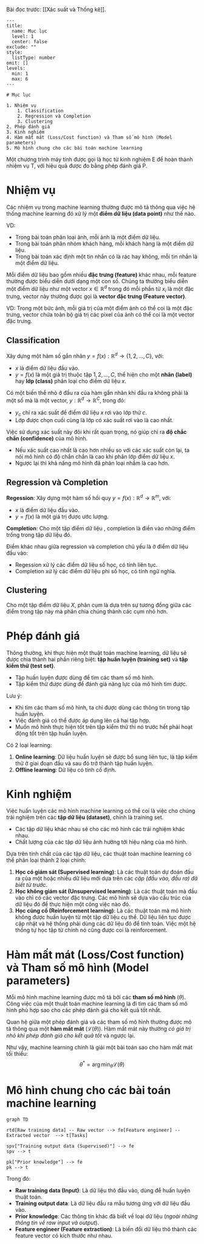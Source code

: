 
Bài đọc trước: [[Xác suất và Thống kê]].

```insta-toc
---
title:
  name: Mục lục
  level: 1
  center: false
exclude: ""
style:
  listType: number
omit: []
levels:
  min: 1
  max: 6
---

# Mục lục

1. Nhiệm vụ
    1. Classification
    2. Regression và Completion
    3. Clustering
2. Phép đánh giá
3. Kinh nghiệm
4. Hàm mất mát (Loss/Cost function) và Tham số mô hình (Model parameters)
5. Mô hình chung cho các bài toán machine learning
```

Một chương trình máy tính được gọi là học từ kinh nghiệm E để hoàn thành nhiệm vụ T, với hiệu quả được đo bằng phép đánh giá P.

# Nhiệm vụ

Các nhiệm vụ trong machine learning thường được mô tả thông qua việc hệ thống machine learning đó xử lý một **điểm dữ liệu (data point)** như thế nào.

VD:
- Trong bài toán phân loại ảnh, mỗi ảnh là một điểm dữ liệu.
- Trong bài toán phân nhóm khách hàng, mỗi khách hàng là một điểm dữ liệu.
- Trong bài toán xác định một tin nhắn có là rác hay không, mỗi tin nhắn là một điểm dữ liệu.

Mỗi điểm dữ liệu bao gồm nhiều **đặc trưng (feature)** khác nhau, mỗi feature thường được biểu diễn dưới dạng một con số. Chúng ta thường biểu diễn một điểm dữ liệu như một vector $x \in \mathbb{R}^d$ trong đó mỗi phần tử $x_i$ là một đặc trưng, vector này thường được gọi là **vector đặc trưng (Feature vector)**.

VD: Trong một bức ảnh, mỗi giá trị của một điểm ảnh có thể coi là một đặc trưng, vector chứa toàn bộ giá trị các pixel của ảnh có thể coi là một vector đặc trưng.

## Classification

Xây dựng một hàm số gắn nhãn  $y = f(x): \mathbb{R}^d \rightarrow \{1, 2, ... , C\}$, với:
- $x$ là điểm dữ liệu đầu vào.
- $y = f(x)$ là một giá trị thuộc tập ${1, 2, ..., C}$, thể hiện cho một **nhãn (label)** hay **lớp (class)** phân loại cho điểm dữ liệu $x$.

Có một biến thể nhỏ ở đầu ra của hàm gắn nhãn khi đầu ra không phải là một số mà là một vector, $y:\mathbb{R}^d \rightarrow \mathbb{R}^C$, trong đó:
- $y_c$ chỉ ra xác suất để điểm dữ liệu $x$ rơi vào lớp thứ $c$.
- Lớp được chọn cuối cùng là lớp có xác suất rơi vào là cao nhất.

Việc sử dụng xác suất này đôi khi rất quan trọng, nó giúp chỉ ra **độ chắc chắn (confidence)** của mô hình.
- Nếu xác suất cao nhất là cao hơn nhiều so với các xác suất còn lại, ta nói mô hình có độ chắn chắn là cao khi phân lớp điểm dữ liệu $x$.
- Ngược lại thì khả năng mô hình đã phân loại nhầm là cao hơn.

## Regression và Completion

**Regession**: Xây dựng một hàm số hồi quy $y = f(x): \mathbb{R}^d \rightarrow \mathbb{R}^m$, với:
- $x$ là điểm dữ liệu đầu vào.
- $y = f(x)$ là một giá trị được ước lượng.

**Completion**: Cho một tập điểm dữ liệu , completion là điền vào những điểm trống trong tập dữ liệu đó.

Điểm khác nhau giữa regression và completion chủ yếu là ở điểm dữ liệu đầu vào:
- Regession xử lý các điểm dữ liệu số học, có tính liên tục.
- Completion xử lý các điểm dữ liệu phi số học, có tính ngữ nghĩa.

## Clustering

Cho một tập điểm dữ liệu $X$, phân cụm là dựa trên sự tương đồng giữa các điểm trong tập này mà phân chia chúng thành các cụm nhỏ hơn.

# Phép đánh giá

Thông thường, khi thực hiện một thuật toán machine learning, dữ liệu sẽ được chia thành hai phần riêng biệt: **tập huấn luyện (training set)** và **tập kiểm thử (test set)**.
- Tập huấn luyện được dùng để tìm các tham số mô hình.
- Tập kiểm thử được dùng để đánh giá năng lực của mô hình tìm được.

Lưu ý:
- Khi tìm các tham số mô hình, ta chỉ được dùng các thông tin trong tập huấn luyện.
- Việc đánh giá có thể được áp dụng lên cả hai tập hợp.
- Muốn mô hình thực hiện tốt trên tập kiểm thử thì nó trước hết phải hoạt động tốt trên tập huấn luyện.

Có 2 loại learning:
1. **Online learning**: Dữ liệu huấn luyện sẽ được bổ sung liên tục, là tập kiểm thử ở giai đoạn đầu và sau đó trở thành tập huấn luyện.
2. **Offline learning**: Dữ liệu có tính cố định.

# Kinh nghiệm

Việc huấn luyện các mô hình machine learning có thể coi là việc cho chúng trải nghiệm trên các **tập dữ liệu (dataset)**, chính là training set.
- Các tập dữ liệu khác nhau sẽ cho các mô hình các trải nghiệm khác nhau.
- Chất lượng của các tập dữ liệu ảnh hưởng tới hiệu năng của mô hình.

Dựa trên tính chất của các tập dữ liệu, các thuật toán machine learning có thể phân loại thành 2 loại chính:
1. **Học có giám sát (Supervised learning)**: Là các thuật toán dự đoán đầu ra của một hoặc nhiều dữ liệu mới dựa trên các *cặp (đầu vào, đầu ra) đã biết từ trước*.
2. **Học không giám sát (Unsupervised learning)**: Là các thuật toán mà đầu vào chỉ có các vector đặc trưng. Các mô hình sẽ dựa vào cấu trúc của dữ liệu đó để thực hiện một công việc nào đó.
3. **Học củng cố (Reinforcement learning)**: Là các thuật toán mà mô hình không được huấn luyện từ một tập dữ liệu cụ thể. Dữ liệu liên tục được cập nhật và hệ thống phải dùng các dữ liệu đó để tính toán. Việc một hệ thống tự học tập từ chính nó cũng được coi là reinforcement.

# Hàm mất mát (Loss/Cost function) và Tham số mô hình (Model parameters)

Mỗi mô hình machine learning được mô tả bởi các **tham số mô hình** ($\theta$). Công việc của một thuật toán machine learning là đi tìm các tham số mô hình phù hợp sao cho các phép đánh giá cho kết quả tốt nhất.

Quan hệ giữa một phép đánh giá và các tham số mô hình thường được mô tả thông qua một **hàm mất mát** ($\mathcal{L}(\theta)$). Hàm mất mát này thường *có giá trị nhỏ khi phép đánh giá cho kết quả tốt* và ngược lại.

Như vậy, machine learning chính là giải một bài toán sao cho hàm mất mát tối thiểu:
$$\theta^* = \arg\min_\theta\mathcal{L}(\theta)$$

# Mô hình chung cho các bài toán machine learning

```mermaid
graph TD

rtd[Raw training data] -- Raw vector --> fe[Feature engineer] -- Extracted vector  --> t[Tasks]

spv["Training output data (Supervised)"] --> fe
spv --> t

pk["Prior knowledge"] --> fe
pk --> t
```

Trong đó:
- **Raw training data (Input)**: Là dữ liệu thô đầu vào, dùng để huấn luyện thuật toán.
- **Training output data**: Là dữ liệu đầu ra mẫu tương ứng với dữ liệu đầu vào.
- **Prior knowledge**: Các thông tin khác đã biết về loại dữ liệu (*ngoài những thông tin về raw input và output*).
- **Feature engineer (Feature extraction)**: Là biến đổi dữ liệu thô thành các feature vector có kích thước như nhau.





